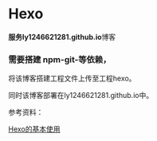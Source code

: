 # Hexo
**服务ly1246621281.github.io**博客

### 需要搭建 npm-git-等依赖，

将该博客搭建工程文件上传至工程hexo。

同时该博客部署在ly1246621281.github.io中。

参考资料：

[Hexo的基本使用](https://zhuanlan.zhihu.com/p/85037427)